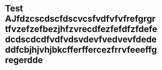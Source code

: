 # Test AJfdzcscdscfdscvcsfvdfvfvfrefgrgrtfvzefzefbezjhfzvrecdfezfefdfzfdefedcdscdcdfvdfvdsvdevfvedvevfdededdfcbjhjvhjbkcfferffercezfrrvfeeeffgregerdde
